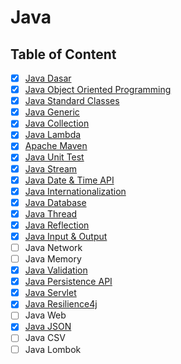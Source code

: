 # Java

## Table of Content

- [x] [Java Dasar](Java%20Dasar.md)
- [x] [Java Object Oriented Programming](Java%20OOP.md)
- [x] [Java Standard Classes](Java%20Standard%20Classes.md)
- [x] [Java Generic](Java%20Generic.md)
- [x] [Java Collection](Java%20Collection.md)
- [x] [Java Lambda](Java%20Lambda.md)
- [x] [Apache Maven](Apache%20Maven.md)
- [x] [Java Unit Test](Java%20Unit%20Test.md)
- [x] [Java Stream](Java%20Stream.md)
- [x] [Java Date & Time API](Java%20Date%20%26%20Time%20API.md)
- [x] [Java Internationalization](Java%20Internationalization.md)
- [x] [Java Database](Java%20Database.md)
- [x] [Java Thread](Java%20Thread.md)
- [x] [Java Reflection](Java%20Reflection.md)
- [x] [Java Input & Output](Java%20Input%20%26%20Output.md)
- [ ] Java Network
- [ ] Java Memory
- [x] [Java Validation](Java%20Validation.md)
- [x] [Java Persistence API](Java%20Persistence%20API.md)
- [x] [Java Servlet](Java%20Servlet.md)
- [x] [Java Resilience4j](Java%20Resilience4j.md)
- [ ] Java Web
- [x] [Java JSON](Java%20JSON.md)
- [ ] Java CSV
- [ ] Java Lombok
